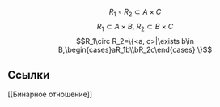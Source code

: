 $$R_1\circ R_2 \subset A\times C$$
$$R_1\subset A\times B,\: R_2\subset B\times C$$
$$R_1\circ R_2=\{<a, c>|\exists b\in B,\begin{cases}aR_1b\\bR_2c\end{cases} \}$$
## Ссылки
[[Бинарное отношение]]